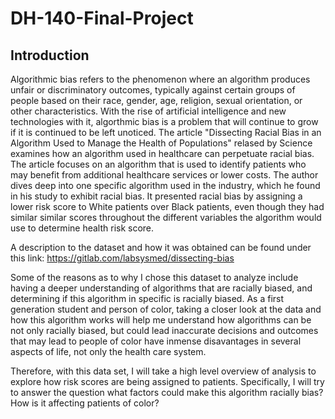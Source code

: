 # DH-140-Final-Project

## Introduction

Algorithmic bias refers to the phenomenon where an algorithm produces unfair or discriminatory outcomes, typically against certain groups of people based on their race, gender, age, religion, sexual orientation, or other characteristics. With the rise of artificial intelligence and new technologies with it, algorthmic bias is a problem that will continue to grow if it is continued to be left unoticed. The article "Dissecting Racial Bias in an Algorithm Used to Manage the Health of Populations" relased by Science examines how an algorithm used in healthcare can perpetuate racial bias. The article focuses on an algorithm that is used to identify patients who may benefit from additional healthcare services or lower costs. The author dives deep into one specific algorithm used in the industry, which he found in his study to exhibit racial bias. It presented racial bias by assigning a lower risk score to White patients over Black patients, even though they had similar similar scores throughout the different variables the algorithm would use to determine health risk score.

A description to the dataset and how it was obtained can be found under this link: https://gitlab.com/labsysmed/dissecting-bias

Some of the reasons as to why I chose this dataset to analyze include having a deeper understanding of algorithms that are racially biased, and determining if this algorithm in specific is racially biased. As a first generation student and person of color, taking a closer look at the data and how this algorithm works will help me understand how algorithms can be not only racially biased, but could lead inaccurate decisions and outcomes that may lead to people of color have inmense disavantages in several aspects of life, not only the health care system.

Therefore, with this data set, I will take a high level overview of analysis to explore how risk scores are being assigned to patients. Specifically, I will try to answer the question what factors could make this algorithm racially bias? How is it affecting patients of color?
